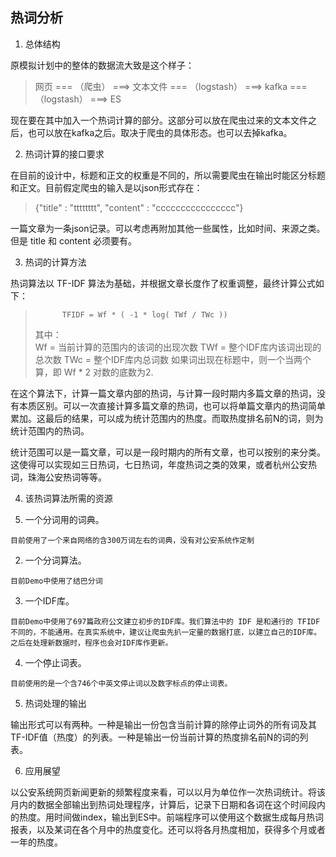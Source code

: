 ## 热词分析 ##

1. 总体结构

  原模拟计划中的整体的数据流大致是这个样子：
    
   > 网页 === （爬虫） ===> 文本文件 === （logstash） ===> kafka === （logstash） ===> ES

  现在要在其中加入一个热词计算的部分。这部分可以放在爬虫过来的文本文件之后，也可以放在kafka之后。取决于爬虫的具体形态。也可以去掉kafka。

2. 热词计算的接口要求
	
  在目前的设计中，标题和正文的权重是不同的，所以需要爬虫在输出时能区分标题和正文。目前假定爬虫的输入是以json形式存在：

  > {"title" : "tttttttt", "content" : "cccccccccccccccc"}

  一篇文章为一条json记录。可以考虑再附加其他一些属性，比如时间、来源之类。但是 title 和 content 必须要有。

3. 热词的计算方法

  热词算法以 TF-IDF 算法为基础，并根据文章长度作了权重调整，最终计算公式如下：

  >           TFIDF = Wf * ( -1 * log( TWf / TWc )) 
  >	  其中：	   
  >        Wf = 当前计算的范围内的该词的出现次数
  >		  TWf = 整个IDF库内该词出现的总次数
  >       TWc = 整个IDF库内总词数
  >   如果词出现在标题中，则一个当两个算，即 Wf * 2
  >   对数的底数为2.

  在这个算法下，计算一篇文章内部的热词，与计算一段时期内多篇文章的热词，没有本质区别。可以一次直接计算多篇文章的热词，也可以将单篇文章内的热词简单累加。这最后的结果，可以成为统计范围内的热度。而取热度排名前N的词，则为统计范围内的热词。

  统计范围可以是一篇文章，可以是一段时期内的所有文章，也可以按别的来分类。这使得可以实现如三日热词，七日热词，年度热词之类的效果，或者杭州公安热词，珠海公安热词等等。

4. 该热词算法所需的资源
  
  1. 一个分词用的词典。

    目前使用了一个来自网络的含300万词左右的词典，没有对公安系统作定制

  2. 一个分词算法。

    目前Demo中使用了结巴分词

  3. 一个IDF库。

    目前Demo中使用了697篇政府公文建立初步的IDF库。我们算法中的 IDF 是和通行的 TFIDF 不同的，不能通用。在真实系统中，建议让爬虫先扒一定量的数据打底，以建立自己的IDF库。之后在处理新数据时，程序也会对IDF库作更新。

  4. 一个停止词表。

    目前使用的是一个含746个中英文停止词以及数字标点的停止词表。

5. 热词处理的输出

  输出形式可以有两种。一种是输出一份包含当前计算的除停止词外的所有词及其TF-IDF值（热度）的列表。一种是输出一份当前计算的热度排名前N的词的列表。
  

6. 应用展望

  以公安系统网页新闻更新的频繁程度来看，可以以月为单位作一次热词统计。将该月内的数据全部输出到热词处理程序，计算后，记录下日期和各词在这个时间段内的热度。用时间做index，输出到ES中。前端程序可以使用这个数据生成每月热词报表，以及某词在各个月中的热度变化。还可以将各月热度相加，获得多个月或者一年的热度。

